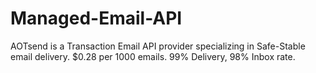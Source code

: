# Managed-Email-API
AOTsend is a Transaction Email API provider specializing in Safe-Stable email delivery. $0.28 per 1000 emails.  99% Delivery, 98% Inbox rate.
